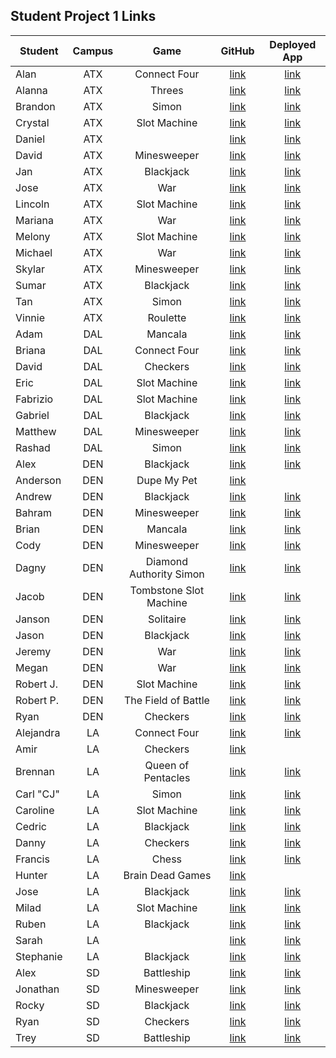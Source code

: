 ## Student Project 1 Links

| Student | Campus | Game | GitHub | Deployed App |
|---|:---:|:---:|:---:|:---:|
| Alan | ATX | Connect Four | [link](https://github.com/acmccracken/Connect4) | [link](https://acmccracken.github.io/Connect4/) |
| Alanna | ATX | Threes | [link](https://github.com/celentanoad/Threes) | [link](https://celentanoad.github.io/Threes/) |
| Brandon | ATX | Simon | [link](https://github.com/bcarteratx/project1-simon) |  [link](https://bcarteratx.github.io/project1-simon/)|
| Crystal | ATX | Slot Machine | [link](https://github.com/crystallynnv/slot-machine) | [link](https://crystallynnv.github.io/slot-machine/) |
| Daniel | ATX |  | [link](https://github.com/90dandan/Project-One) | [link](https://90dandan.github.io/Project-One/) |
| David | ATX | Minesweeper | [link](https://github.com/DavidStinson/mineland) | [link](https://davidstinson.github.io/mineland/) |
| Jan | ATX | Blackjack | [link](https://github.com/jlee8020/project-blackjack) | [link](https://jlee8020.github.io/project-blackjack/) |
| Jose | ATX | War | [link](https://github.com/newguy-cyber/WAR-Game2) | [link](https://newguy-cyber.github.io/WAR-Game2/) |
| Lincoln | ATX | Slot Machine | [link](https://github.com/lincolnyouree/slot-machine-project-1) | [link](https://lincolnyouree.github.io/slot-machine-project-1/) |
| Mariana | ATX | War | [link](https://github.com/MBJaeger/war) | [link](https://mbjaeger.github.io/war/) |
| Melony | ATX | Slot Machine | [link](https://github.com/msegnit/slot-machine) | [link](https://msegnit.github.io/slot-machine/) |
| Michael | ATX | War | [link](https://github.com/mlackey9601/War) | [link](https://mlackey9601.github.io/War/) |
| Skylar | ATX | Minesweeper | [link](https://github.com/skylarw19/Minesweeper) | [link](https://skylarw19.github.io/Minesweeper/) |
| Sumar | ATX | Blackjack | [link](https://github.com/sumardey5/BlackjackRepo) |  [link](https://sumardey5.github.io/BlackjackRepo/) |
| Tan | ATX | Simon | [link](https://github.com/zeroxposur18/Project-One) | [link](https://zeroxposur18.github.io/Simon/) |
| Vinnie | ATX | Roulette | [link](https://github.com/vin23-dev/SEIproject1) | [link](https://vin23-dev.github.io/SEIproject1/) |
| Adam | DAL | Mancala | [link](https://github.com/azebolsky/Mancala) | [link](https://azebolsky.github.io/Mancala/) |
| Briana | DAL | Connect Four | [link](https://github.com/bnfisher4/project-1) | [link](https://bnfisher4.github.io/project-1/) |
| David | DAL | Checkers | [link](https://github.com/fastlane27/checkers-game) | [link](https://fastlane27.github.io/checkers-game/) |
| Eric | DAL | Slot Machine | [link](https://github.com/ericjames3681/slot-machine) | [link](https://ericjames3681.github.io/slot-machine/) |
| Fabrizio | DAL | Slot Machine | [link](https://github.com/fabo22/slot-machine-game) | [link](https://fabo22.github.io/slot-machine-game/) |
| Gabriel | DAL | Blackjack | [link](https://github.com/gar0085/blackjack-game) | [link](https://gar0085.github.io/blackjack-game/) |
| Matthew | DAL | Minesweeper | [link](https://github.com/Matthew-Coalson/MINESWEEPER-BROWSER-GAME) | [link](https://matthew-coalson.github.io/MINESWEEPER-BROWSER-GAME/) |
| Rashad | DAL | Simon | [link](https://github.com/showboat051/simonGame) | [link](https://showboat051.github.io/simonGame/) |
| Alex | DEN | Blackjack | [link](https://github.com/Jennings6248/BlackJack) | [link](https://jennings6248.github.io/BlackJack/) |
| Anderson | DEN | Dupe My Pet | [link](https://github.com/anderama100/DupeMyPet) |  |
| Andrew | DEN | Blackjack | [link](https://github.com/aclark13861/Black-jack) |  [link](https://aclark13861.github.io/Black-jack/) |
| Bahram | DEN | Minesweeper | [link](https://github.com/movlan/SEI-project-1-Minesweeper/) | [link](https://movlan.github.io/SEI-project-1-Minesweeper/) |
| Brian | DEN | Mancala | [link](https://github.com/brianbellini/Mancala) | [link](https://brianbellini.github.io/Mancala/) |
| Cody | DEN | Minesweeper | [link](https://github.com/CodyLHart/minesweeper) | [link](https://codylhart.github.io/minesweeper/) |
| Dagny | DEN | Diamond Authority Simon | [link](https://github.com/DagnyJay/diamond-authority-simon) | [link](https://dagnyjay.github.io/diamond-authority-simon/) |
| Jacob | DEN | Tombstone Slot Machine | [link](https://github.com/LaunchPad90/TombstoneSlotMachine) | [link](https://launchpad90.github.io/TombstoneSlotMachine/) |
| Janson | DEN | Solitaire | [link](https://github.com/jayjaybunce/Solitaire-JS) | [link](https://jayjaybunce.github.io/Solitaire-JS/) |
| Jason | DEN | Blackjack | [link](https://github.com/JasonCasse/Blackjack) | [link](https://jasoncasse.github.io/Blackjack/) |
| Jeremy | DEN | War | [link](https://github.com/TheJoo44/War-Game) | [link](https://thejoo44.github.io/War-Game/) |
| Megan | DEN | War | [link](https://github.com/meganforgey/WAR) | [link](https://meganforgey.github.io/WAR/) |
| Robert J. | DEN | Slot Machine | [link](https://github.com/rjohnson0707/Slot-Machine) | [link](https://rjohnson0707.github.io/Slot-Machine/) |
| Robert P. | DEN | The Field of Battle | [link](https://github.com/rperillo1/The-Field-of-Battle) | [link](https://rperillo1.github.io/The-Field-of-Battle/) |
| Ryan | DEN | Checkers | [link](https://github.com/Ryan-Finch/Checkers) | [link](https://ryan-finch.github.io/Checkers/) |
| Alejandra | LA | Connect Four | [link](https://github.com/patinoale/project1-connect-four) | [link](https://patinoale.github.io/project1-connect-four/) |
| Amir | LA | Checkers | [link](https://github.com/Amir9499-99/Checkers-Game) |  |
| Brennan | LA | Queen of Pentacles | [link](https://github.com/Chariot7/Project1) | [link](https://chariot7.github.io/Project1/) |
| Carl "CJ" | LA | Simon | [link](https://github.com/cjstokes91/SIMON-SAYS) | [link](https://cjstokes91.github.io/SIMON-SAYS/) |
| Caroline | LA | Slot Machine | [link](https://github.com/H-b8/slot-machine-game) | [link](https://h-b8.github.io/slot-machine-game/) |
| Cedric | LA | Blackjack | [link](https://github.com/ccrisolo/project1) | [link](https://ccrisolo.github.io/project1/) |
| Danny | LA | Checkers | [link](https://github.com/chasmad/checkers) | [link](https://chasmad.github.io/checkers/) |
| Francis | LA | Chess | [link](https://git.generalassemb.ly/FrancisMel24/Project_1_Chess_Game) | [link](https://pages.git.generalassemb.ly/FrancisMel24/Project_1_Chess_Game/) |
| Hunter | LA | Brain Dead Games | [link](https://github.com/Hunner4D/b-d-games) |  |
| Jose | LA | Blackjack | [link](https://github.com/codecallogic/blackjack) | [link](https://codecallogic.github.io/blackjack/) |
| Milad | LA | Slot Machine | [link](https://github.com/MiladMalakooti/slot-machine-game) | [link](https://miladmalakooti.github.io/slot-machine-game/) |
| Ruben | LA | Blackjack | [link](https://github.com/R101010/Blackjack--Honest-Cheat) | [link](https://r101010.github.io/Blackjack--Honest-Cheat/) |
| Sarah | LA |  | [link](https://github.com/arghmatey/project1) | [link](https://arghmatey.github.io/project1/) |
| Stephanie | LA | Blackjack | [link](https://github.com/skimalee/blackjack) | [link](https://skimalee.github.io/blackjack/) |
| Alex | SD | Battleship | [link](https://git.generalassemb.ly/Codealicious/battleship) | [link](https://pages.git.generalassemb.ly/Codealicious/battleship/) |
| Jonathan | SD | Minesweeper | [link](https://github.com/WhskyRbbt/Project-1) | [link](https://whskyrbbt.github.io/Project-1/) |
| Rocky | SD | Blackjack | [link](https://github.com/rockyliwanag/Blackjack) | [link](https://rockyliwanag.github.io/Blackjack/) |
| Ryan | SD | Checkers | [link](https://github.com/RyanBranco/Checkers) | [link](https://ryanbranco.github.io/Checkers/) |
| Trey | SD | Battleship | [link](https://github.com/tshuldberg/Battleship-JS/) | [link](https://tshuldberg.github.io/Battleship-JS/) |
